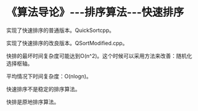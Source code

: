﻿《算法导论》---排序算法---快速排序
=========

实现了快速排序的普通版本。QuickSortcpp。

实现了快速排序的改良版本。QSortModified.cpp。

快排的最坏时间复杂度可能达到O(n^2)。这个时候可以采用方法来改善：随机化选择枢轴。

平均情况下时间复杂度：O(nlogn)。

快速排序不是稳定的排序算法。

快排是原地排序算法。